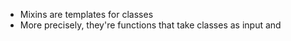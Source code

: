 - Mixins are templates for classes
- More precisely, they're functions that take classes as input and  